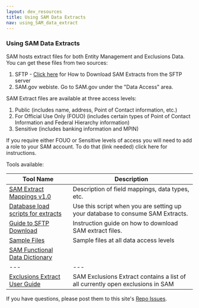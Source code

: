 ```yaml
---
layout: dev_resources
title: Using SAM Data Extracts
nav: using_SAM_data_extract
---
```

### Using SAM Data Extracts
SAM hosts extract files for both Entity Management and Exclusions Data. You can get these files from two sources:<br>
1. SFTP - [Click here](https://github.com/GSA/IAE-Architecture/blob/master/as-is/tech-docs/SAM/Guide%20to%20Downloading%20SAM%20Extracts%20via%20SFTP%20Site.pdf?raw=true) for How to Download SAM Extracts from the SFTP server<br>
2. SAM.gov webiste. Go to SAM.gov under the "Data Access" area. <br>

SAM Extract files are available at three access levels:<br>
1. Public (includes name, address, Point of Contact information, etc.)<br>
2. For Official Use Only (FOUO) (includes certain types of Point of Contact Information and Federal Hierarchy information)<br>
3. Sensitive (includes banking information and MPIN)

If you require either FOUO or Sensitive levels of access you will need to add a role to your SAM account. To do that (link needed) click here for instructions.


Tools available:

| Tool Name | Description |
|---|---|
| [SAM Extract Mappings v1.0](https://github.com/GSA/IAE-Architecture/tree/master/as-is/tech-docs/SAM/SAMWebServicesExtractsMappingsv1.0) | Description of field mappings, data types, etc. |
| [Database load scripts for extracts](https://github.com/SiloSmashers/iae-global/blob/gh-pages/iae-global/developer_resources/SAM%20Master%20Extract%20Mapping%20v5.1%20FOUO%20File%20Layout.xlsx?raw=true) | Use this script when you are setting up your database to consume SAM Extracts. |
| [Guide to SFTP Download](https://github.com/GSA/IAE-Architecture/blob/master/as-is/tech-docs/SAM/Guide%20to%20Downloading%20SAM%20Extracts%20via%20SFTP%20Site.pdf?raw=true) | Instruction guide on how to download SAM extract files.|
| <a href="https://github.com/GSA/IAE-Architecture/tree/master/as-is/tech-docs/SAM/Sample%20Extract%20Files" target="_blank">Sample Files</a> | Sample files at all data access levels |
| [SAM Functional Data Dictionary](https://github.com/GSA/IAE-Architecture/blob/master/as-is/tech-docs/SAM/SAM%20Functional%20Data%20Dictionary%20v4.0.pdf?raw=true) |   |
|---|---|
| [Exclusions Extract User Guide](https://github.com/GSA/IAE-Architecture/blob/master/as-is/tech-docs/SAM/SAM_Exclusions_Extract_User_Guide.pdf?raw=true)|SAM Exclusions Extract contains a list of all currently open exclusions in SAM|


If you have questions, please post them to this site's [Repo Issues](https://github.com/GSA/IAE-Architecture/issues).
